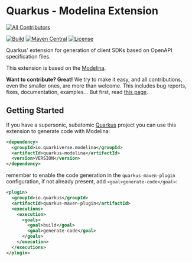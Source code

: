 # Quarkus - Modelina Extension

<!-- ALL-CONTRIBUTORS-BADGE:START - Do not remove or modify this section -->
[![All Contributors](https://img.shields.io/badge/all_contributors-2-orange.svg?style=flat-square)](#contributors-)
<!-- ALL-CONTRIBUTORS-BADGE:END -->
[![Build](<https://img.shields.io/github/actions/workflow/status/quarkiverse/quarkus-modelina/build.yml?branch=main&logo=GitHub&style=flat-square>)](https://github.com/quarkiverse/quarkus-modelina/actions?query=workflow%3ABuild)
[![Maven Central](https://img.shields.io/maven-central/v/io.quarkiverse.modelina/quarkus-modelina.svg?label=Maven%20Central&style=flat-square)](https://search.maven.org/artifact/io.quarkiverse.modelina/quarkus-modelina)
[![License](https://img.shields.io/badge/License-Apache%202.0-blue.svg?style=flat-square)](https://opensource.org/licenses/Apache-2.0)


Quarkus' extension for generation of client SDKs based on OpenAPI specification files.

This extension is based on the [Modelina](https://github.com/asyncapi/modelina).

**Want to contribute? Great!** We try to make it easy, and all contributions, even the smaller ones, are more than welcome. This includes bug reports, fixes, documentation, examples... But first, read [this page](CONTRIBUTING.md).

## Getting Started

If you have a supersonic, subatomic [Quarkus](https://quarkus.io/) project you can use this extension to generate code with Modelina:

```xml
<dependency>
  <groupId>io.quarkiverse.modelina</groupId>
  <artifactId>quarkus-modelina</artifactId>
  <version>VERSION</version>
</dependency>
```

remember to enable the code generation in the `quarkus-maven-plugin` configuration, if not already present, add `<goal>generate-code</goal>`:

```xml
<plugin>
  <groupId>io.quarkus</groupId>
  <artifactId>quarkus-maven-plugin</artifactId>
  <executions>
    <execution>
      <goals>
        <goal>build</goal>
        <goal>generate-code</goal>
      </goals>
    </execution>
  </executions>
</plugin>
```
